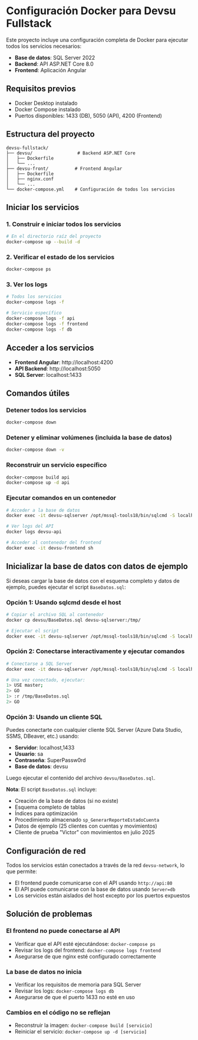 # Configuración Docker para Devsu Fullstack

Este proyecto incluye una configuración completa de Docker para ejecutar todos los servicios necesarios:
- **Base de datos**: SQL Server 2022
- **Backend**: API ASP.NET Core 8.0
- **Frontend**: Aplicación Angular

## Requisitos previos

- Docker Desktop instalado
- Docker Compose instalado
- Puertos disponibles: 1433 (DB), 5050 (API), 4200 (Frontend)

## Estructura del proyecto

```
devsu-fullstack/
├── devsu/                 # Backend ASP.NET Core
│   ├── Dockerfile
│   └── ...
├── devsu-front/          # Frontend Angular
│   ├── Dockerfile
│   ├── nginx.conf
│   └── ...
└── docker-compose.yml    # Configuración de todos los servicios
```

## Iniciar los servicios

### 1. Construir e iniciar todos los servicios

```bash
# En el directorio raíz del proyecto
docker-compose up --build -d
```

### 2. Verificar el estado de los servicios

```bash
docker-compose ps
```

### 3. Ver los logs

```bash
# Todos los servicios
docker-compose logs -f

# Servicio específico
docker-compose logs -f api
docker-compose logs -f frontend
docker-compose logs -f db
```

## Acceder a los servicios

- **Frontend Angular**: http://localhost:4200
- **API Backend**: http://localhost:5050
- **SQL Server**: localhost:1433

## Comandos útiles

### Detener todos los servicios
```bash
docker-compose down
```

### Detener y eliminar volúmenes (incluida la base de datos)
```bash
docker-compose down -v
```

### Reconstruir un servicio específico
```bash
docker-compose build api
docker-compose up -d api
```

### Ejecutar comandos en un contenedor
```bash
# Acceder a la base de datos
docker exec -it devsu-sqlserver /opt/mssql-tools18/bin/sqlcmd -S localhost -U sa -P 'SuperPassw0rd' -C

# Ver logs del API
docker logs devsu-api

# Acceder al contenedor del frontend
docker exec -it devsu-frontend sh
```

## Inicializar la base de datos con datos de ejemplo

Si deseas cargar la base de datos con el esquema completo y datos de ejemplo, puedes ejecutar el script `BaseDatos.sql`:

### Opción 1: Usando sqlcmd desde el host
```bash
# Copiar el archivo SQL al contenedor
docker cp devsu/BaseDatos.sql devsu-sqlserver:/tmp/

# Ejecutar el script
docker exec -it devsu-sqlserver /opt/mssql-tools18/bin/sqlcmd -S localhost -U sa -P 'SuperPassw0rd' -C -i /tmp/BaseDatos.sql
```

### Opción 2: Conectarse interactivamente y ejecutar comandos
```bash
# Conectarse a SQL Server
docker exec -it devsu-sqlserver /opt/mssql-tools18/bin/sqlcmd -S localhost -U sa -P 'SuperPassw0rd' -C

# Una vez conectado, ejecutar:
1> USE master;
2> GO
1> :r /tmp/BaseDatos.sql
2> GO
```

### Opción 3: Usando un cliente SQL
Puedes conectarte con cualquier cliente SQL Server (Azure Data Studio, SSMS, DBeaver, etc.) usando:
- **Servidor**: localhost,1433
- **Usuario**: sa
- **Contraseña**: SuperPassw0rd
- **Base de datos**: devsu

Luego ejecutar el contenido del archivo `devsu/BaseDatos.sql`.

**Nota**: El script `BaseDatos.sql` incluye:
- Creación de la base de datos (si no existe)
- Esquema completo de tablas
- Índices para optimización
- Procedimiento almacenado `sp_GenerarReporteEstadoCuenta`
- Datos de ejemplo (25 clientes con cuentas y movimientos)
- Cliente de prueba "Victor" con movimientos en julio 2025

## Configuración de red

Todos los servicios están conectados a través de la red `devsu-network`, lo que permite:
- El frontend puede comunicarse con el API usando `http://api:80`
- El API puede comunicarse con la base de datos usando `Server=db`
- Los servicios están aislados del host excepto por los puertos expuestos

## Solución de problemas

### El frontend no puede conectarse al API
- Verificar que el API esté ejecutándose: `docker-compose ps`
- Revisar los logs del frontend: `docker-compose logs frontend`
- Asegurarse de que nginx esté configurado correctamente

### La base de datos no inicia
- Verificar los requisitos de memoria para SQL Server
- Revisar los logs: `docker-compose logs db`
- Asegurarse de que el puerto 1433 no esté en uso

### Cambios en el código no se reflejan
- Reconstruir la imagen: `docker-compose build [servicio]`
- Reiniciar el servicio: `docker-compose up -d [servicio]`